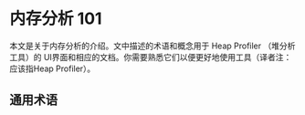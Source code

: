 # 内存分析 101

本文是关于内存分析的介绍。文中描述的术语和概念用于 Heap Profiler （堆分析工具）的 UI界面和相应的文档。你需要熟悉它们以便更好地使用工具（译者注：应该指Heap Profiler）。

## 通用术语


